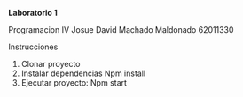 **Laboratorio 1**

Programacion IV
Josue David Machado Maldonado
62011330

Instrucciones
1. Clonar proyecto
2. Instalar dependencias
                Npm install
3. Ejecutar proyecto:
                Npm start